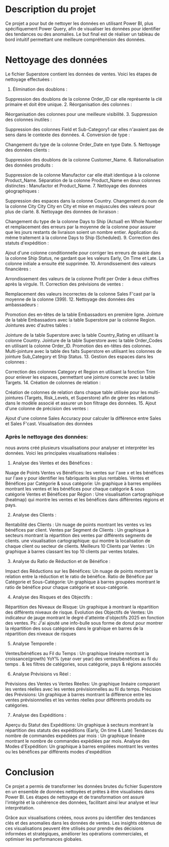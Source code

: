 # Description du projet
Ce projet a pour but de nettoyer les données en utilisant Power BI, plus spécifiquement Power Query, afin de visualiser les données pour identifier des tendances ou des anomalies. Le but final est de réaliser un tableau de bord intuitif permettant une meilleure compréhension des données.

# Nettoyage des données
Le fichier Superstore contient les données de ventes. Voici les étapes de nettoyage effectuées :

1. Élimination des doublons :

Suppression des doublons de la colonne Order_ID car elle représente la clé primaire et doit être unique.
2. Réorganisation des colonnes :

Réorganisation des colonnes pour une meilleure visibilité.
3. Suppression des colonnes inutiles :

Suppression des colonnes Field et Sub-Category1 car elles n'avaient pas de sens dans le contexte des données.
4. Conversion de type :

Changement du type de la colonne Order_Date en type Date.
5. Nettoyage des données clients :

Suppression des doublons de la colonne Customer_Name.
6. Rationalisation des données produits :

Suppression de la colonne Manufactor car elle était identique à la colonne Product_Name.
Séparation de la colonne Product_Name en deux colonnes distinctes : Manufactor et Product_Name.
7. Nettoyage des données géographiques :

Suppression des espaces dans la colonne Country.
Changement du nom de la colonne City City City en City et mise en majuscules des valeurs pour plus de clarté.
8. Nettoyage des données de livraison :

Changement du type de la colonne Days to Ship (Actual) en Whole Number et remplacement des erreurs par la moyenne de la colonne pour assurer que les jours restants de livraison soient un nombre entier.
Application du même traitement à la colonne Days to Ship (Scheduled).
9. Correction des statuts d'expédition :

Ajout d'une colonne conditionnelle pour corriger les erreurs de saisie dans la colonne Ship Status, ne gardant que les valeurs Early, On Time et Late. La colonne initiale a ensuite été supprimée.
10. Arrondissement des valeurs financières :

Arrondissement des valeurs de la colonne Profit per Order à deux chiffres après la virgule.
11. Correction des prévisions de ventes :

Remplacement des valeurs incorrectes de la colonne Sales F'cast par la moyenne de la colonne (399).
12. Nettoyage des données des ambassadeurs :

Promotion des en-têtes de la table Embassadors en première ligne.
Jointure de la table Embassadors avec la table Superstore par la colonne Region.
Jointures avec d'autres tables :

Jointure de la table Superstore avec la table Country_Rating en utilisant la colonne Country.
Jointure de la table Superstore avec la table Order_Codes en utilisant la colonne Order_ID.
Promotion des en-têtes des colonnes.
Multi-jointure avec la table des faits Superstore en utilisant les colonnes de jointure Sub_Category et Ship Status.
13. Gestion des espaces dans les colonnes :

Correction des colonnes Category et Region en utilisant la fonction Trim pour enlever les espaces, permettant une jointure correcte avec la table Targets.
14. Création de colonnes de relation :

Création de colonnes de relation dans chaque table utilisée pour les multi-jointures (Targets, Risk_Levels, et Superstore) afin de gérer les relations dans le modèle associé et assurer un bon filtrage des données.
15. Ajout d'une colonne de précision des ventes :

Ajout d'une colonne Sales Accuracy pour calculer la différence entre Sales et Sales F'cast.
Visualisation des données

### Après le nettoyage des données: 
nous avons créé plusieurs visualisations pour analyser et interpréter les données. 
Voici les principales visualisations réalisées :

1. Analyse des Ventes et des Bénéfices :

Nuage de Points Ventes vs Bénéfices: les ventes sur l'axe x et les bénéfices sur l'axe y pour identifier les fabriquants les plus rentables.
Ventes et Bénéfices par Catégorie & sous catégorie: Un graphique à barres empilées montrant les ventes et les bénéfices pour chaque catégorie & sous catégorie
Ventes et Bénéfices par Région : Une visualisation cartographique (heatmap) qui montre les ventes et les bénéfices dans différentes régions et pays.

2. Analyse des Clients :

Rentabilité des Clients : Un nuage de points montrant les ventes vs les bénéfices par client.
Ventes par Segment de Clients : Un graphique à secteurs  montrant la répartition des ventes par différents segments de clients.
une visualisation cartographique: qui montre la localisation de chaque client ou secteur de clients.
Meilleurs 10 Clients par Ventes : Un graphique à barres classant les top 10 clients par ventes totales.

3. Analyse du Ratio de Réduction et de Bénéfice :

Impact des Réductions sur les Bénéfices: Un nuage de points montrant la relation entre la réduction et le ratio de bénéfice.
Ratio de Bénéfice par Catégorie et Sous-Catégorie: Un graphique à barres groupées montrant le ratio de bénéfice pour chaque catégorie et sous-catégorie.

4. Analyse des Risques et des Objectifs :

Répartition des Niveaux de Risque: Un graphique à  montrant la répartition des différents niveaux de risque.
Evolution des Objectifs de Ventes: Un indicateur de jauge montrant le degré d'atteinte d'objectifs 2025 en fonction des ventes.
Ps: J'ai ajouté une info-bulle sous forme de donut pour montrer la répartition des sous catégories dans le grahique en barres de la répartition des niveaux de risques

5. Analyse Temporelle :

Ventes/bénéfices au Fil du Temps : Un graphique linéaire montrant la croissance(growth) YoY% (year over year) des ventes/bénéfices au fil du temps .
& les filtres de catégories, sous catégorie, pays & régions associés 

6. Analyse Prévisions vs Réel :

Prévisions des Ventes vs Ventes Réelles: Un graphique linéaire comparant les ventes réelles avec les ventes prévisionnelles au fil du temps.
Précision des Prévisions: Un graphique à barres montrant la différence entre les ventes prévisionnelles et les ventes réelles pour différents produits ou catégories.

7. Analyse des Expéditions :

Aperçu du Statut des Expéditions: Un graphique à secteurs montrant la répartition des statuts des expéditions (Early, On time & Late)
Tendances du nombre de commandes expédiées par mois : Un graphique linéaire montrant le nombre de commandes expédiées par mois.
Analyse des Modes d'Expédition: Un graphique à barres empilées montrant les ventes ou les bénéfices par différents modes d'expédition

# Conclusion
Ce projet a permis de transformer les données brutes du fichier Superstore en un ensemble de données nettoyées et prêtes à être visualisées dans Power BI. Les étapes de nettoyage et de transformation ont assuré l'intégrité et la cohérence des données, facilitant ainsi leur analyse et leur interprétation.

Grâce aux visualisations créées, nous avons pu identifier des tendances clés et des anomalies dans les données de ventes. Les insights obtenus de ces visualisations peuvent être utilisés pour prendre des décisions informées et stratégiques, améliorer les opérations commerciales, et optimiser les performances globales.
